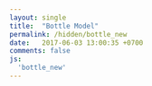 ```yaml
---
layout: single
title:  "Bottle Model"
permalink: /hidden/bottle_new
date:   2017-06-03 13:00:35 +0700
comments: false
js:
  'bottle_new'
---
```


<div class="canvas-container">
  <canvas id="bottle-canvas" class="fullpage-canvas"></canvas>
</div>
